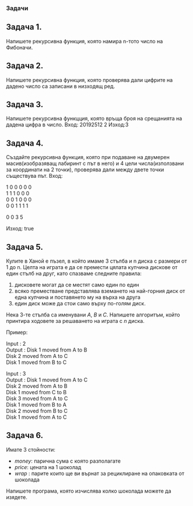 ### Задачи

## Задача 1.

Напишете рекурсивна функция, която намира n-тото число на Фибоначи.

## Задача 2.

Напишете рекурсивна функция, която проверява дали цифрите на дадено число са записани в низходящ ред.

## Задача 3.

Напишете рекурсивна функцция, която връща броя на срещанията на дадена цифра в число.
Вход: 20192512 2
Изход:3

## Задача 4.

Създайте рекурсивна функция, която при подаване на двумерен масив(изобразяващ лабиринт с път в него) и 4 цели числа(използвани за координати на 2 точки), проверява дали между двете точки съществува път.
Вход:

1 0 0 0 0 0 \
1 1 1 0 0 0 \
0 0 1 0 0 0 \
0 0 1 1 1 1 

0 0 3 5

Изход: true

## Задача 5.

Кулите в Ханой е пъзел, в който имаме 3 стълба и n диска с размери от 1 до n. Целта на играта е да се премести цялата купчина дискове от един стълб на друг, като спазваме следните правила: 
1. дисковете могат да се местят само един по един
2. всяко преместване представлява вземането на най-горния диск от една купчина и поставянето му на върха на друга
3. един диск може да стои само върху по-голям диск. 

Нека 3-те стълба са именувани *A*, *B* и *C*. Напишете алгоритъм, който принтира ходовете за решаването на играта с *n* диска.

Пример:

Input : 2 \
Output : Disk 1 moved from A to B \
         Disk 2 moved from A to C \
         Disk 1 moved from B to C 

Input : 3 \
Output : Disk 1 moved from A to C \
         Disk 2 moved from A to B \
         Disk 1 moved from C to B \
         Disk 3 moved from A to C \
         Disk 1 moved from B to A \
         Disk 2 moved from B to C \
         Disk 1 moved from A to C

## Задача 6. 

Имате 3 стойности: 
- *money*: парична сума с която разполагате
- *price*: цената на 1 шоколад
- *wrap* : парите които ще ви върнат за рециклиране на опаковката от шоколада

Напишете програма, която изчислява колко шоколада можете да изядете.
